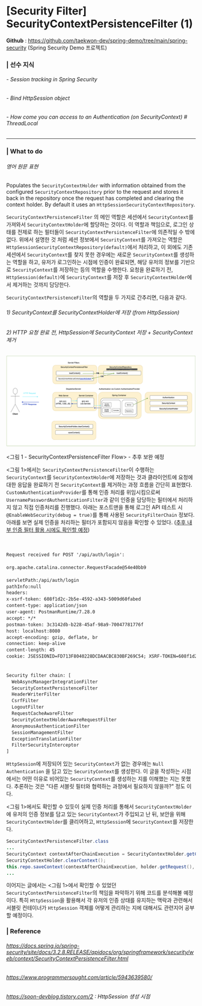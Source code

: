 # [Security Filter] SecurityContextPersistenceFilter (1)

**Github** :  https://github.com/taekwon-dev/spring-demo/tree/main/spring-security  (Spring Security Demo 프로젝트)

### | 선수 지식 

###### - Session tracking in Spring Security

###### - Bind HttpSession object 

###### - How come you can access to an Authentication (on SecurityContext) # ThreadLocal 

___

### | What to do 

###### 영어 원문 표현 

Populates the `SecurityContextHolder` with information obtained from the configured `SecurityContextRepository` prior to the request and stores it back in the repository once the request has completed and clearing the context holder. By default it uses an `HttpSessionSecurityContextRepository`. 

`SecurityContextPersistenceFilter` 의 메인 역할은 세션에서 `SecurityContext`를 가져와서 `SecurityContextHolder`에 할당하는 것이다. 이 역할과 책임으로, 로그인 상태를 전제로 하는 필터들이 `SecurityContextPersistenceFilter`에 의존적일 수 밖에 없다. 위에서 설명한 것 처럼 세션 정보에서 `SecurityContext`를 가져오는 역할은 `HttpSessionSecurityContextRepository(default)`에서 처리하고, 이 외에도 기존 세션에서 `SecurityContext`를 찾지 못한 경우에는 새로운 `SecurityContext`를 생성하는 역할을 하고, 유저가 로그인하는 시점에 인증이 완료되면, 해당 유저의 정보를 기반으로 `SecurityContext`를 저장하는 등의 역할을 수행한다. 요청을 완료하기 전, `HttpSession(default)`에 `SecurityContext`를 저장 후 `SecurityContextHolder`에서 제거하는 것까지 담당한다. 

`SecurityContextPersistenceFilter`의 역할을 두 가지로 간추리면, 다음과 같다. 

###### 1) SecurityContext를 SecurityContextHolder에 저장 (from HttpSession)

###### 2) HTTP 요청 완료 전, HttpSession에 SecurityContext 저장 + SecurityContext 제거 

![image-20210727203326960](../imgs/filters-persistence-1.png)

<그림 1 - SecurityContextPersistenceFilter Flow>  - 추후 보완 예정

<그림 1>에서는 `SecurityContextPersistenceFilter`이 수행하는 `SecurityContext`를 `SecurityContextHolder`에 저장하는 것과 클라이언트에 요청에 대한 응답을 완료하기 전 `SecurityContext`를 제거하는 과정 흐름을 간단히 표현했다. `CustomAuthenticationProvider`를 통해 인증 처리를 위임시킴으로써 `UsernamePasswordAuthenticationFilter`과 같이 인증을 담당하는 필터에서 처리하지 않고 직접 인증처리를 진행했다. 아래는 포스트맨을 통해 로그인 API 테스트 시 `@EnableWebSecurity(debug = true)`를 통해 사용된 `SecurityFilterChain` 정보다. 아래를 보면 실제 인증을 처리하는 필터가 포함되지 않음을 확인할 수 있었다. (<u>추후 내부 인증 필터 활용 시에도 확인할 예정</u>)

```tex


Request received for POST '/api/auth/login':

org.apache.catalina.connector.RequestFacade@54e40bb9

servletPath:/api/auth/login
pathInfo:null
headers: 
x-xsrf-token: 608f1d2c-2b5e-4592-a343-5009d60fabed
content-type: application/json
user-agent: PostmanRuntime/7.28.0
accept: */*
postman-token: 3c3142db-b228-45af-98a9-70047781776f
host: localhost:8080
accept-encoding: gzip, deflate, br
connection: keep-alive
content-length: 45
cookie: JSESSIONID=FD713F8040228DCDAACBC830BF269C54; XSRF-TOKEN=608f1d2c-2b5e-4592-a343-5009d60fabed


Security filter chain: [
  WebAsyncManagerIntegrationFilter
  SecurityContextPersistenceFilter
  HeaderWriterFilter
  CsrfFilter
  LogoutFilter
  RequestCacheAwareFilter
  SecurityContextHolderAwareRequestFilter
  AnonymousAuthenticationFilter
  SessionManagementFilter
  ExceptionTranslationFilter
  FilterSecurityInterceptor
]
```

`HttpSession`에 저장되어 있는 `SecurityContext`가 없는 경우에는 `Null Authentication` 을 담고 있는 `SecurityContext`를 생성한다. 이 글을 작성하는 시점에서는 어떤 이유로 비어있는 `SecurityContext`를 생성하는 지를 이해했는 지는 못했다. 추론하는 것은 "다른 서블릿 필터와 협력하는 과정에서 필요하지 않을까?" 정도 이다. 

<그림 1>에서도 확인할 수 있듯이 실제 인증 처리를 통해서 `SecurityContextHolder`에 유저의 인증 정보를 담고 있는 `SecurityContext`가 주입되고 난 뒤, 보안을 위해 `SecurityContextHolder`를 클리어하고, `HttpSession`에 `SecurityContext`를 저장한다. 

```java
SecurityContextPersistenceFilter.class
...
SecurityContext contextAfterChainExecution = SecurityContextHolder.getContext();
SecurityContextHolder.clearContext();
this.repo.saveContext(contextAfterChainExecution, holder.getRequest(), holder.getResponse());
...
```

이어지는 글에서는 <그림 1>에서 확인할 수 있었던 `SecurityContextPersistenceFilter`의 책임을 파악하기 위해 코드를 분석해볼 예정이다. 특히 `HttpSession`을 활용해서 각 유저의 인증 상태를 유지하는 맥락과 관련해서 서블릿 컨테이너가 `HttpSession` 객체를 어떻게 관리하는 지에 대해서도 관련지어 공부할 예정이다.

### | Reference

###### https://docs.spring.io/spring-security/site/docs/3.2.8.RELEASE/apidocs/org/springframework/security/web/context/SecurityContextPersistenceFilter.html

###### https://www.programmersought.com/article/5943639580/

###### https://soon-devblog.tistory.com/2 : HttpSession 생성 시점

